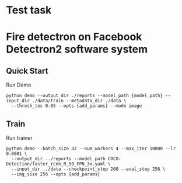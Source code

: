 # Test task
# Fire detectron on Facebook Detectron2 software system

## Quick Start
Run Demo
```
python demo --output_dir ./reports --model_path {model_path} --input_dir ./data/train --metadata_dir ./data \
  --thresh_tes 0.85 --opts {add_params} --mode image
```

## Train
Run trainer
```
python demo --batch_size 32 --num_workers 4 --max_iter 10000 --lr 0.0001 \
  --output_dir ../reports --model_path COCO-Detection/faster_rcnn_R_50_FPN_3x.yaml \
  --input_dir ../data --checkpoint_step 200 --eval_step 256 \
  --img_size 256 --opts {add_params}
```


